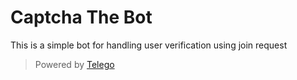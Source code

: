 # Captcha The Bot

This is a simple bot for handling user verification using join request 

> Powered by [Telego](https://github.com/mymmrac/telego)
